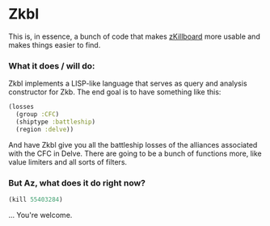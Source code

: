 # Zkbl

This is, in essence, a bunch of code that makes [zKillboard](https://zkillboard.com) more usable and makes things
easier to find.

### What it does / will do:

Zkbl implements a LISP-like language that serves as query and analysis constructor for Zkb. The end goal is to have
something like this:

```clojure
(losses
  (group :CFC)
  (shiptype :battleship)
  (region :delve))
```

And have Zkbl give you all the battleship losses of the alliances associated with the CFC in Delve. There are going
to be a bunch of functions more, like value limiters and all sorts of filters.

### But Az, what does it do right now?

```lisp
(kill 55403284)
```
... You're welcome. 